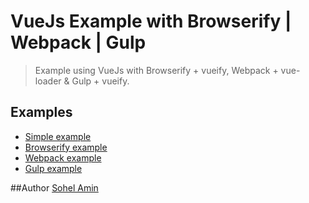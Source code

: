 # VueJs Example with Browserify | Webpack | Gulp

> Example using VueJs with Browserify + vueify, Webpack + vue-loader & Gulp + vueify.

## Examples
* [Simple example](https://github.com/sohelamin/vue-example/blob/master/index.html)
* [Browserify example](https://github.com/sohelamin/vue-example/tree/master/vue-browserify)
* [Webpack example](https://github.com/sohelamin/vue-example/tree/master/vue-webpack)
* [Gulp example](https://github.com/sohelamin/vue-example/tree/master/vue-gulp)

##Author
[Sohel Amin](http://www.sohelamin.com)
